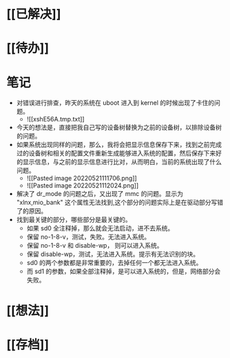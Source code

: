 # [[已解决]]

# [[待办]]

# 笔记
- 对错误进行排查，昨天的系统在 uboot 进入到 kernel 的时候出现了卡住的问题。
	- ![[xshE56A.tmp.txt]]
- 今天的想法是，直接把我自己写的设备树替换为之前的设备树，以排除设备树的问题。
- 如果系统出现同样的问题，那么，我将会把显示信息保存下来，找到之前完成过的设备树和相关的配置文件重新生成能够进入系统的配置，然后保存下来好的显示信息，与之前的显示信息进行比对，从而明白，当前的系统出现了什么问题。
	- ![[Pasted image 20220521111706.png]]
	- ![[Pasted image 20220521112024.png]]
- 解决了 dr_mode 的问题之后，又出现了 mmc 的问题。显示为 "xlnx,mio_bank" 这个属性无法找到,这个部分的问题实际上是在驱动部分写错了的原因。
- 找到最关键的部分，哪些部分是最关键的。
	- 如果 sd0 全注释掉，那么就会无法启动，进不去系统。
	- 保留 no-1-8-v，测试，失败。无法进入系统。
	- 保留 no-1-8-v 和 disable-wp， 则可以进入系统。
	- 保留 disable-wp，测试，无法进入系统。提示有无法识别的块。
	- sd0 的两个参数都是非常重要的，去掉任何一个都无法进入系统。
	- 而 sd1 的参数，如果全部注释掉，是可以进入系统的，但是，网络部分会失败。
# [[想法]]

# [[存档]]